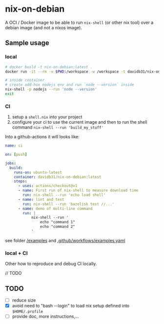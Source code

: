 # nix-on-debian

A OCI / Docker image to be able to run `nix-shell` (or other nix tool) over a debian image (and not a nixos image).

## Sample usage

### local

```sh
# docker build -t nix-on-debian:latest .
docker run -it --rm -v $PWD:/workspace -w /workspace -t davidb31/nix-on-debian:latest

# inside container
# create add-hox nodejs env and run `node --version` inside
nix-shell -p nodejs --run 'node --version'
exit
```

### CI

1. setup a `shell.nix` into your project
2. configure your ci to use the current image and then to run the shell command `nix-shell --run 'build_my_stuff'`

Into a github-actions it will looks like:

```yaml
name: ci

on: [push]

jobs:
  build:
    runs-on: ubuntu-latest
    container: davidb31/nix-on-debian:latest
    steps:
      - uses: actions/checkout@v1
      - name: First run of nix-shell to measure download time
        run: nix-shell --run 'echo load shell'
      - name: lint and test
        run: nix-shell --run 'bazelisk test //...'
      - name: demo of multi-line command
        run: |
            nix-shell --run '
                echo "command 1"
                echo "command 2"
            '
```

see folder [/examples](https://github.com/davidB/nix-on-debian/blob/main/examples) and [.github/workflows/examples.yaml]([.github/workflows/examples.yaml](https://github.com/davidB/nix-on-debian/blob/main/.github/workflows/examples.yaml))

### local + CI

Other how to reproduce and debug CI locally.

// TODO

## TODO

- [ ] reduce size
- [x] avoid need to "bash --login" to load nix setup defined into `$HOME/.profile`
- [ ] provide doc, more instructions,...

